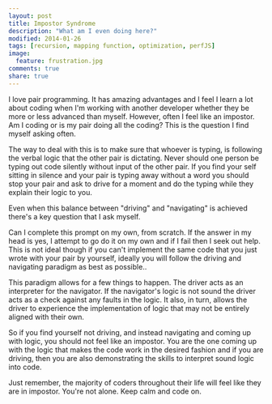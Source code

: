 ```yaml
---
layout: post
title: Impostor Syndrome
description: "What am I even doing here?"
modified: 2014-01-26
tags: [recursion, mapping function, optimization, perfJS]
image:
  feature: frustration.jpg
comments: true
share: true
---
```


I love pair programming. It has amazing advantages and I feel I learn a lot about coding when I'm working with another developer whether they be more or less advanced than myself. However, often I feel like an impostor. Am I coding or is my pair doing all the coding? This is the question I find myself asking often.

The way to deal with this is to make sure that whoever is typing, is following the verbal logic that the other pair is dictating. Never should one person be typing out code silently without input of the other pair. If you find your self sitting in silence and your pair is typing away without a word you should stop your pair and ask to drive for a moment and do the typing while they explain their logic to you.

Even when this balance between "driving" and "navigating" is achieved there's a key question that I ask myself.

Can I complete this prompt on my own, from scratch. If the answer in my head is yes, I attempt to go do it on my own and if I fail then I seek out help. This is not ideal though if you can't implement the same code that you just wrote with your pair by yourself, ideally you will follow the driving and navigating paradigm as best as possible..

This paradigm allows for a few things to happen. The driver acts as an interpreter for the navigator. If the navigator's logic is not sound the driver acts as a check against any faults in the logic. It also, in turn, allows the driver to experience the implementation of logic that may not be entirely aligned with their own.

So if you find yourself not driving, and instead navigating and coming up with logic, you should not feel like an impostor. You are the one coming up with the logic that makes the code work in the desired fashion and if you are driving, then you are also demonstrating the skills to interpret sound logic into code.

Just remember, the majority of coders throughout their life will feel like they are in impostor. You're not alone. Keep calm and code on.